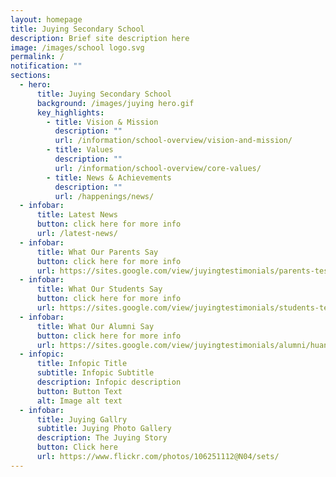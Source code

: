 ```yaml
---
layout: homepage
title: Juying Secondary School
description: Brief site description here
image: /images/school logo.svg
permalink: /
notification: ""
sections:
  - hero:
      title: Juying Secondary School
      background: /images/juying hero.gif
      key_highlights:
        - title: Vision & Mission
          description: ""
          url: /information/school-overview/vision-and-mission/
        - title: Values
          description: ""
          url: /information/school-overview/core-values/
        - title: News & Achievements
          description: ""
          url: /happenings/news/
  - infobar:
      title: Latest News
      button: click here for more info
      url: /latest-news/
  - infobar:
      title: What Our Parents Say
      button: click here for more info
      url: https://sites.google.com/view/juyingtestimonials/parents-testimonials/2021/mdm-nancy-lim
  - infobar:
      title: What Our Students Say
      button: click here for more info
      url: https://sites.google.com/view/juyingtestimonials/students-testimonials/2022/charis-king-s4
  - infobar:
      title: What Our Alumni Say
      button: click here for more info
      url: https://sites.google.com/view/juyingtestimonials/alumni/huang-rui-jia
  - infopic:
      title: Infopic Title
      subtitle: Infopic Subtitle
      description: Infopic description
      button: Button Text
      alt: Image alt text
  - infobar:
      title: Juying Gallry
      subtitle: Juying Photo Gallery
      description: The Juying Story
      button: Click here
      url: https://www.flickr.com/photos/106251112@N04/sets/
---
```

